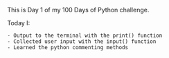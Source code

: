 This is Day 1 of my 100 Days of Python challenge.

Today I:

    - Output to the terminal with the print() function
    - Collected user input with the input() function
    - Learned the python commenting methods 
